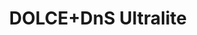 ---
schema: default
title: DOLCE+DnS Ultralite
notes: >-
  <span style='color:Blue'>Schema</span> The DOLCE+DnS Ultralite ontology. It is a simplification of some parts of the
  DOLCE Lite-Plus library (cf.
  http://www.ontologydesignpatterns.org/ont/dul/DLP397.owl)
organization: DataScientia Foundation
resources:
  - name: DUL.UAN.owl
    url: >-
      http://git.knowdive.disi.unitn.it:8080/knowledge/LiveKnowledge/SREP/DUL_schema/input/raw/master/DUL.UAN.owl
    format: owl
    description: >-
      The DOLCE+DnS Ultralite ontology. It is a simplification of some parts of
      the DOLCE Lite-Plus library (cf.
      http://www.ontologydesignpatterns.org/ont/dul/DLP397.owl)
    license: Creative Commons
    status: Unannotated
    byteSize: '169.582'
    issued: '2017-04-10'
    language: en
    modified: 17 December 2020, 01:32 (UTC+01:00)
    OntologyEngineeringTool: Protégé
    ontologyLanguage: owl
    ontologySyntax: rdf
    example: Unknown
    ReferenceLKRepository: SREP
    referenceOntology: Unknown
    referenceDatasets: Unknown
distribution: dul-owl
keyword: Unknown
publisher: Unknown
category:
  - Others
versionNotes: >-
  2017: dded a restriction to Quality and one to Region in order to ensure the
  original DOLCE constraint of qualities being always associated with a region,
  and vice versa. These axioms do not however exclude a direct applicability of
  qualities or regions to any other entity
landingPage: 'http://ontologydesignpatterns.org/wiki/Ontology:DOLCE+DnS_Ultralite'
accessRigths: Public
creator: Aldo Gangemi
hasVersion: Unknown
isVersionOf: Unknown
issued: '2017-04-10'
modified: '17 December 2020, 01:32 (UTC+01:00)'
language: en
provenance: >-
  "(2014-06-18) Bernard Vatant: Added link to documentation page (2013-08-05)
  Bernard Vatant: Referenced by some vocabularies such as SSN or LODE under its
  former URI http://www.loa-cnr.it/ontologies/DUL.owl#. This URI is still alive
  but freezed at version 3.22. (2015-07-11) Ghislain Atemezing: Annual review-
  OK. (2017-04-10) Ghislain Atemezing: New version 3.31 added ! The authors
  points out the following changes: ""Added a restriction to Quality and one to
  Region in order to ensure the original DOLCE constraint of qualities being
  always associated with a region, and vice versa. These axioms do not however
  exclude a direct applicability of qualities or regions to any other entity
  Provenance from: LOV"
page: 'http://www.ontologydesignpatterns.org/ont/dul/DUL.owl'
wasGeneratedBy: Unknown
versionInfo: >-
  2017: dded a restriction to Quality and one to Region in order to ensure the
  original DOLCE constraint of qualities being always associated with a region,
  and vice versa. These axioms do not however exclude a direct applicability of
  qualities or regions to any other entity
formalityLevel: Teleontology
OntologyEngineeringMethodology: Unknown
acronym: dul
CompetencyQuestion: Unknown
preferredNamespacePrefix: dul
toDoList: To completely annotate.
namespacesGenerated: Unknown
namespacesReused: Unknown
datasetLevel: Knowledge Level(L3-4)
spatialExtent: Unknown
temporalExtent: Unknown
datLicense: Creative Commons
DatOwner: Unknown
DatPublicationTimeStamp: Unknown
type:
  - Schema
---